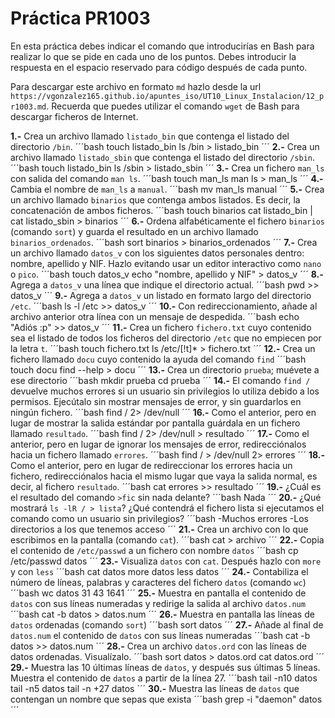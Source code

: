 # Práctica PR1003

En esta práctica debes indicar el comando que introducirías en Bash para realizar lo que se pide en cada uno de los puntos. Debes introducir la respuesta en el espacio reservado para código después de cada punto.

Para descargar este archivo en formato `md` hazlo desde la url `https://vgonzalez165.github.io/apuntes_iso/UT10_Linux_Instalacion/12_pr1003.md`. Recuerda que puedes utilizar el comando `wget` de Bash para descargar ficheros de Internet.


**1.-** Crea un archivo llamado `listado_bin` que contenga el listado del directorio `/bin`.
´´´bash
touch listado_bin
ls /bin > listado_bin
´´´
**2.-** Crea un archivo llamado `listado_sbin` que contenga el listado del directorio `/sbin`.
´´´bash
touch listado_bin
ls /sbin > listado_sbin
´´´
**3.-** Crea un fichero `man_ls` con salida del comando `man ls`.
´´´bash
touch man_ls
man ls > man_ls
´´´
**4.-** Cambia el nombre de `man_ls` a `manual`.
´´´bash
mv man_ls manual
´´´
**5.-** Crea un archivo llamado `binarios` que contenga ambos listados. Es decir, la concatenación de ambos ficheros.
´´´bash
touch binarios
cat listado_bin | cat listado_sbin > binarios
´´´
**6.-** Ordena alfabéticamente el fichero `binarios` (comando `sort`) y guarda el resultado en un archivo llamado `binarios_ordenados`.
´´´bash
sort binarios > binarios_ordenados
´´´
**7.-** Crea un archivo llamado `datos_v` con los siguientes datos personales dentro: nombre, apellido y NIF. Hazlo evitando usar un editor interactivo como `nano` o `pico`.
´´´bash
touch datos_v
echo "nombre, apellido y NIF" > datos_v
´´´
**8.-** Agrega a `datos_v` una línea que indique el directorio actual.
´´´bash
pwd >> datos_v
´´´
**9.-** Agrega a `datos_v` un listado en formato largo del directorio `/etc`.
´´´bash
ls -l /etc >> datos_v
´´´
**10.-** Con redireccionamiento, añade al archivo anterior otra línea con un mensaje de despedida.
´´´bash
echo "Adiós :p" >> datos_v
´´´
**11.-** Crea un fichero `fichero.txt` cuyo contenido sea el listado de todos los ficheros del directorio `/etc` que no empiecen por la letra `t`.
´´´bash
touch fichero.txt
ls /etc/[!t]* > fichero.txt
´´´
**12.-** Crea un fichero llamado `docu` cuyo contenido la ayuda del comando `find`
´´´bash
touch docu
find --help > docu
´´´
**13.-** Crea un directorio `prueba`; muévete a ese directorio
´´´bash
mkdir prueba
cd prueba
´´´
**14.-** El comando `find /` devuelve muchos errores si un usuario sin privilegios lo utiliza debido a los permisos. Ejecútalo sin mostrar mensajes de error, y sin guardarlos en ningún fichero.
´´´bash
 find / 2> /dev/null 
´´´
**16.-** Como el anterior, pero en lugar de mostrar la salida estándar por pantalla guárdala en un fichero llamado `resultado`.
´´´bash
find / 2> /dev/null > resultado
´´´
**17.-** Como el anterior, pero en lugar de ignorar los mensajes de error, redirecciónalos hacia un fichero llamado `errores`.
´´´bash
find / > /dev/null 2> errores
´´´
**18.-** Como el anterior, pero en lugar de redireccionar los errores hacia un fichero, redirecciónalos hacia el mismo lugar que vaya la salida normal, es decir, al fichero `resultado`.
´´´bash
cat errores >> resultado
´´´
**19.-** ¿Cuál es el resultado del comando `>fic` sin nada delante?
´´´bash
Nada 
´´´
**20.-** ¿Qué mostrará `ls -lR / > lista`? ¿Qué contendrá el fichero lista si ejecutamos el comando como un usuario sin privilegios?
´´´bash
-Muchos errores
-Los directorios a los que tenemos acceso
´´´
**21.-** Crea un archivo con lo que escribimos en la pantalla (comando `cat`). 
´´´bash
cat > archivo
´´´
**22.-** Copia el contenido de `/etc/passwd` a un fichero con nombre `datos`
´´´bash
cp /etc/passwd datos
´´´
**23.-** Visualiza `datos` con `cat`. Después hazlo con `more` y con `less`
´´´bash
cat datos
more datos
less datos
´´´
**24.-** Contabiliza el número de líneas, palabras y caracteres del fichero `datos` (comando `wc`)
´´´bash
wc datos
31  43  1641
´´´
**25.-** Muestra en pantalla el contenido de `datos` con sus líneas numeradas y redirige la salida al archivo `datos.num`
´´´bash
cat -b datos > datos.num
´´´
**26.-** Muestra en pantalla las líneas de `datos` ordenadas (comando `sort`)
´´´bash
sort datos
´´´
**27.-** Añade al final de `datos.num` el contenido de `datos` con sus líneas numeradas
´´´bash
cat -b datos >> datos.num
´´´
**28.-** Crea un archivo `datos.ord` con las líneas de datos ordenadas. Visualízalo.
´´´bash
sort datos > datos.ord
cat datos.ord
´´´
**29.-** Muestra las 10 últimas líneas de `datos`, y después sus últimas 5 líneas. Muestra el contenido de `datos` a partir de la línea 27.
´´´bash
tail -n10 datos
tail -n5 datos 
tail -n +27 datos
´´´
**30.-** Muestra las líneas de `datos` que contengan un nombre que sepas que exista
´´´bash
grep -i "daemon" datos
´´´